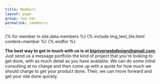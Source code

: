 ```yaml
---
title: Members
layout: page
group: top-nav
permalink: /members/
---
```


<div id="main-container">
  <div class="mosaic">
    {% for member in site.data.members %}
      {% include img_text_tile.html content=member %}
    {% endfor %}
  </div>

  <div class="img_text_tile bottomText">
    <p><strong>The best way to get in touch with us is at <a class="email" href= "mailto:bigriverwebdesign@gmail.com">bigriverwebdesign@gmail.com</a>.</strong> Just send us a message portfolio the kind of project that you're looking to get done, with as much detail as you have available. We can do some initial consulting at no charge and then come up with a quote for how much we should charge to get your product done. Then, we can move forward and get your site done quickly.</p>
  <div>
</div>

<script>
$(document).ready(function() {
    $('#main-container').fadeIn();
});

$(window).scroll(function() {
  if (location.origin + '/members/' == location.href) {
    function removeActiveClass() {
      $(links).removeClass('active');
    }
    function requestContent(url) {
      $("#main").load(url);
    }
    function addActiveClass(elem) {
      removeActiveClass();
      console.log(elem);
      var element = document.querySelector("#" + elem);
      element.classList.add('active');
    }
    if ($(window).scrollTop() + $(window).height() == $(document).height()) {
      addActiveClass("contact");
      history.pushState("contact", null, "/contact/");
      requestContent("/page-content/contact/index.html");
      document.title = "Big River Web Design | contact";
      removeClassFixed();
    } else if ($(window).scrollTop() == 0) {
      addActiveClass("portfolio");
      history.pushState("portfolio", null, "/portfolio/");
      requestContent("/page-content/portfolio/index.html");
      document.title = "Big River Web Design | portfolio";
      $('html,body').scrollTop(50);
      console.log($(window).scrollTop());
    }
  }
})

</script>
